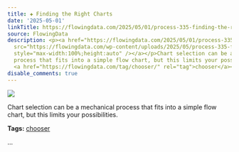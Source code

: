 ```yaml
---
title: ✚ Finding the Right Charts
date: '2025-05-01'
linkTitle: https://flowingdata.com/2025/05/01/process-335-finding-the-right-charts/
source: FlowingData
description: <p><a href="https://flowingdata.com/2025/05/01/process-335-finding-the-right-charts/"><img
  src="https://flowingdata.com/wp-content/uploads/2025/05/process-335-featured-750x500.png"
  style="max-width:100%;height:auto" /></a></p>Chart selection can be a mechanical
  process that fits into a simple flow chart, but this limits your possibilities.<p><strong>Tags:</strong>
  <a href="https://flowingdata.com/tag/chooser/" rel="tag">chooser</a></p> ...
disable_comments: true
---
```

<p><a href="https://flowingdata.com/2025/05/01/process-335-finding-the-right-charts/"><img src="https://flowingdata.com/wp-content/uploads/2025/05/process-335-featured-750x500.png" style="max-width:100%;height:auto" /></a></p>Chart selection can be a mechanical process that fits into a simple flow chart, but this limits your possibilities.<p><strong>Tags:</strong> <a href="https://flowingdata.com/tag/chooser/" rel="tag">chooser</a></p> ...